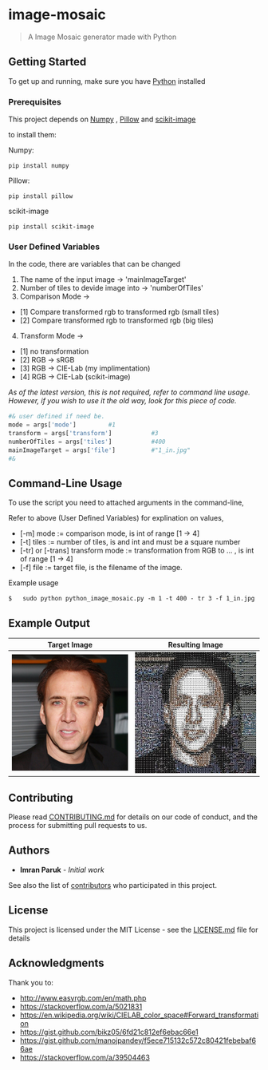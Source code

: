 

# image-mosaic

> A Image Mosaic generator made with Python 

## Getting Started

To get up and running, make sure you have [Python](https://www.python.org/) installed

### Prerequisites

This project depends on [Numpy](www.numpy.org/) , [Pillow](https://pillow.readthedocs.io/en/5.1.x/) and [scikit-image](http://scikit-image.org/docs/dev/install.html)

to install them:

Numpy:
```
pip install numpy
```
Pillow:
```
pip install pillow
```
scikit-image
```
pip install scikit-image
```

### User Defined Variables

In the code, there are variables that can be changed
1. The name of the input image -> 'mainImageTarget'
2. Number of tiles to devide image into -> 'numberOfTiles'
3. Comparison Mode -> 
+ [1] Compare transformed rgb to transformed rgb (small tiles)
+ [2] Compare transformed rgb to transformed rgb (big tiles)
4. Transform Mode ->  
+ [1] no transformation
+ [2] RGB -> sRGB
+ [3] RGB -> CIE-Lab (my implimentation) 
+ [4] RGB -> CIE-Lab (scikit-image)

*As of the latest version, this is not required, refer to command line usage.*
*However, if you wish to use it the old way, look for this piece of code.*

```python
#& user defined if need be. 
mode = args['mode']			#1
transform = args['transform']			#3
numberOfTiles = args['tiles']			#400
mainImageTarget = args['file']			#"1_in.jpg"
#&
```

## Command-Line Usage

To use the script you need to attached arguments in the command-line,

Refer to above (User Defined Variables) for explination on values, 

+ [-m] mode := comparison mode, is int of range [1 -> 4]
+ [-t] tiles := number of tiles, is and int and must be a square number
+ [-tr] or [-trans] transform mode := transformation from RGB to ... , is int of range [1 -> 4]
+ [-f] file := target file, is the filename of the image.

Example usage
```
$	sudo python python_image_mosaic.py -m 1 -t 400 - tr 3 -f 1_in.jpg
```

## Example Output

Target Image               |  Resulting Image
:-------------------------:|:-------------------------:
![](https://github.com/imranparuk/image-mosaic/blob/master/Example%20Output/1_in.jpg)  |  ![](https://github.com/imranparuk/image-mosaic/blob/master/Example%20Output/out_1_in.jpg)

## Contributing

Please read [CONTRIBUTING.md](https://gist.github.com/PurpleBooth/b24679402957c63ec426) for details on our code of conduct, and the process for submitting pull requests to us.


## Authors

* **Imran Paruk** - *Initial work* 

See also the list of [contributors](https://github.com/your/project/contributors) who participated in this project.

## License

This project is licensed under the MIT License - see the [LICENSE.md](LICENSE.md) file for details

## Acknowledgments

Thank you to:
+ http://www.easyrgb.com/en/math.php
+ https://stackoverflow.com/a/5021831
+ https://en.wikipedia.org/wiki/CIELAB_color_space#Forward_transformation
+ https://gist.github.com/bikz05/6fd21c812ef6ebac66e1
+ https://gist.github.com/manojpandey/f5ece715132c572c80421febebaf66ae
+ https://stackoverflow.com/a/39504463


